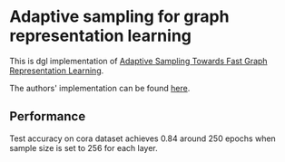 # Adaptive sampling for graph representation learning

This is dgl implementation of [Adaptive Sampling Towards Fast Graph Representation Learning](https://arxiv.org/abs/1809.05343).

The authors' implementation can be found [here](https://github.com/huangwb/AS-GCNN).

## Performance

Test accuracy on cora dataset achieves 0.84 around 250 epochs when sample size is set to 256 for each layer.
